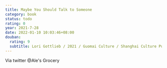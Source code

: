 ```yaml
---
title: Maybe You Should Talk to Someone
category: book
status: todo
rating: 0
year: 2021-7-28
date: 2022-01-10 10:03:46+08:00
douban:
  rating: 9
  subtitle: Lori Gottlieb / 2021 / Guomai Culture / Shanghai Culture Publishing
---
```


Via twitter @Ale's Grocery

